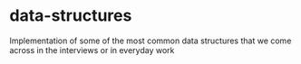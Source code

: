 # data-structures
Implementation of some of the most common data structures that we come across in the interviews or in everyday work
